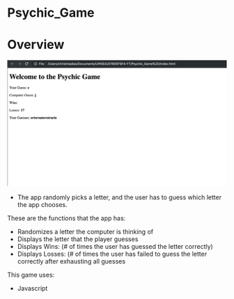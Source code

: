 # Psychic_Game

# Overview 

![Alt text](Psychic-Game.png "Optional Title")

* The app randomly picks a letter, and the user has to guess which letter the app chooses.

These are the functions that the app has:
- Randomizes a letter the computer is thinking of
- Displays the letter that the player guesses
- Displays Wins: (# of times the user has guessed the letter correctly)
- Displays Losses: (# of times the user has failed to guess the letter correctly after exhausting all guesses

This game uses: 
- Javascript 
